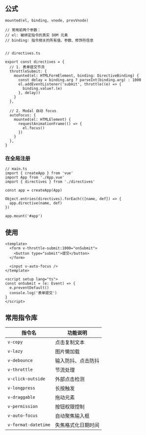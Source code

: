 
## 公式

```
mounted(el, binding, vnode, prevVnode)

// 常用前两个参数：
// el: 被绑定指令的真实 DOM 元素
// binding: 指令相关的所有值、参数、修饰符信息
```


```

// directives.ts

export const directives = {
  // 1. 表单提交节流
  throttleSubmit: {
    mounted(el: HTMLFormElement, binding: DirectiveBinding) {
      const delay = binding.arg ? parseInt(binding.arg) : 1000
      el.addEventListener('submit', throttle((e) => {
        binding.value?.(e)
      }, delay))
    }
  },

  // 2. Modal 自动 focus
  autoFocus: {
    mounted(el: HTMLElement) {
      requestAnimationFrame(() => {
        el.focus()
      })
    }
  },
}
```

### 在全局注册

```
// main.ts
import { createApp } from 'vue'
import App from './App.vue'
import { directives } from './directives'

const app = createApp(App)

Object.entries(directives).forEach(([name, def]) => {
  app.directive(name, def)
})

app.mount('#app')
```

## 使用

```
<template>
  <form v-throttle-submit:1000="onSubmit">
    <button type="submit">提交</button>
  </form>

  <input v-auto-focus />
</template>

<script setup lang="ts">
const onSubmit = (e: Event) => {
  e.preventDefault()
  console.log('表单提交')
}
</script>

```


## 常用指令库

|指令名|功能说明|
|---|---|
|`v-copy`|点击复制文本|
|`v-lazy`|图片懒加载|
|`v-debounce`|输入防抖、点击防抖|
|`v-throttle`|节流处理|
|`v-click-outside`|外部点击检测|
|`v-longpress`|长按触发|
|`v-draggable`|拖动元素|
|`v-permission`|按钮权限控制|
|`v-auto-focus`|自动聚焦输入框|
|`v-format-datetime`|失焦格式化日期时间|